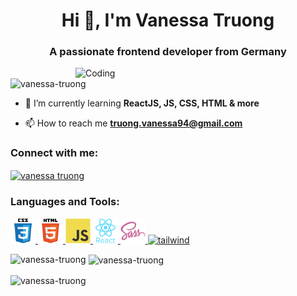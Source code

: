 
<h1 align="center">Hi 👋, I'm Vanessa Truong</h1>
<h3 align="center">A passionate frontend developer from Germany</h3>
<img align="right" alt="Coding" width="400" src="https://media.licdn.com/dms/image/C5122AQFUD_lQiJAAHA/feedshare-shrink_2048_1536/0/1587462550906?e=2147483647&v=beta&t=wqSCHv_uboRXEdIntjNe6CF-gENURhg8hi7vsDtQ09w">


<p align="left"> <img src="https://komarev.com/ghpvc/?username=vanessa-truong&label=Profile%20views&color=0e75b6&style=flat" alt="vanessa-truong" /> </p>

- 🌱 I’m currently learning **ReactJS, JS, CSS, HTML & more**

- 📫 How to reach me **truong.vanessa94@gmail.com**

<h3 align="left">Connect with me:</h3>
<p align="left">
<a href="https://linkedin.com/in/vanessa truong" target="blank"><img align="center" src="https://raw.githubusercontent.com/rahuldkjain/github-profile-readme-generator/master/src/images/icons/Social/linked-in-alt.svg" alt="vanessa truong" height="30" width="40" /></a>
</p>

<h3 align="left">Languages and Tools:</h3>
<p align="left"> <a href="https://www.w3schools.com/css/" target="_blank" rel="noreferrer"> <img src="https://raw.githubusercontent.com/devicons/devicon/master/icons/css3/css3-original-wordmark.svg" alt="css3" width="40" height="40"/> </a> <a href="https://www.w3.org/html/" target="_blank" rel="noreferrer"> <img src="https://raw.githubusercontent.com/devicons/devicon/master/icons/html5/html5-original-wordmark.svg" alt="html5" width="40" height="40"/> </a> <a href="https://developer.mozilla.org/en-US/docs/Web/JavaScript" target="_blank" rel="noreferrer"> <img src="https://raw.githubusercontent.com/devicons/devicon/master/icons/javascript/javascript-original.svg" alt="javascript" width="40" height="40"/> </a> <a href="https://reactjs.org/" target="_blank" rel="noreferrer"> <img src="https://raw.githubusercontent.com/devicons/devicon/master/icons/react/react-original-wordmark.svg" alt="react" width="40" height="40"/> </a> <a href="https://sass-lang.com" target="_blank" rel="noreferrer"> <img src="https://raw.githubusercontent.com/devicons/devicon/master/icons/sass/sass-original.svg" alt="sass" width="40" height="40"/> </a> <a href="https://tailwindcss.com/" target="_blank" rel="noreferrer"> <img src="https://www.vectorlogo.zone/logos/tailwindcss/tailwindcss-icon.svg" alt="tailwind" width="40" height="40"/> </a> </p>

<p><img align="left" src="https://github-readme-stats.vercel.app/api/top-langs?username=vanessa-truong&show_icons=true&locale=en&layout=compact" alt="vanessa-truong" /></p>

<p>&nbsp;<img align="center" src="https://github-readme-stats.vercel.app/api?username=vanessa-truong&show_icons=true&locale=en" alt="vanessa-truong" /></p>

<p><img align="center" src="https://github-readme-streak-stats.herokuapp.com/?user=vanessa-truong&" alt="vanessa-truong" /></p>

